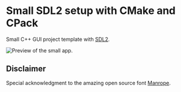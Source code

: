 # Small SDL2 setup with CMake and CPack

Small C++ GUI project template with [SDL2](https://www.libsdl.org).

![Preview of the small app.](preview.png)

## Disclaimer

Special acknowledgment to the amazing open source font [Manrope](https://manropefont.com).
